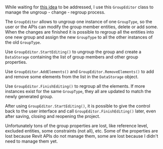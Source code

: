 While waiting for [this idea](https://forums.autodesk.com/t5/revit-ideas/group-edit-mode-in-api/idc-p/10293127)
to be addressed, I use this `GroupEditor` class to manage the ungroup - change - regroup process.

The `GroupEditor` allows to ungroup one instance of one `GroupType`, so the user or the APIs can
modify the group member entities, delete or add some. When the changes are finished it is
possible to regroup all the entities into one new group and assign the new `GroupType` to all
the other instances of the old `GroupType`.

Use `GroupEditor.StartEditing()` to ungroup the group and create a `DataStorage` containing 
the list of group members and other group properties. 

Use `GroupEditor.AddElements()` and `GroupEditor.RemoveElements()` to add and remove some
elements from the list in the `DataStorage` object. 

Use `GroupEditor.FinishEditing()` to regroup all the elements. If more instances exist for the 
same `GroupType`, they all are updated to match the newly generated group.

After using `GroupEditor.StartEditing()`, it is possible to give the control back to the user
interface and call `GroupEditor.FinishEditing()` later, even after saving, closing and
reopening the project.

Unfortunately tons of the group properties are lost, like reference level, excluded entities,
some constraints (not all), etc. Some of the properties are lost because Revit APIs do not
manage them, some are lost because I didn't need to manage them yet.
